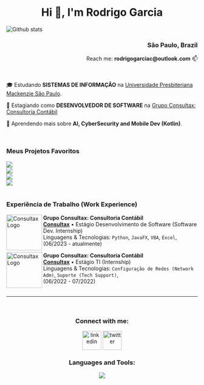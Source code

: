<h1 align="center">Hi 👋, I'm Rodrigo Garcia</h1>

<div>
  <div>
    <img
      src="https://github-readme-stats.vercel.app/api/top-langs/?username=victormoreiraofc&theme=dark&hide_border=false&include_all_commits=true&count_private=true&layout=compact"
      alt="Github stats"
    />
  </div>
  
  <div style="text-align: right;">
    <h3>São Paulo, Brazil</h3>
    <p>Reach me: <b>rodrigogarciac@outlook.com</b> 📫</p>
  </div>
    <br/>
</div>


<p>🎓 Estudando <b>SISTEMAS DE INFORMAÇÃO</b> na <a href="https://www.mackenzie.br/">Universidade Presbiteriana Mackenzie São Paulo</a>.</p>
<p>💼 Estagiando como <b>DESENVOLVEDOR DE SOFTWARE</b> na <a href="https://www.grupoconsultax.com.br">Grupo Consultax: Consultoria Contábil</a></p>
<p>🌱&nbsp;Aprendendo mais sobre <b>AI, CyberSecurity and Mobile Dev (Kotlin)</b>.</p>

</br>

### Meus Projetos Favoritos

<div>
  <a href="https://github.com/RoddGarcia/Parla">
    <img src="https://github-readme-stats.vercel.app/api/pin/?username=RoddGarcia&repo=Parla" />
  </a>
</div>
<div>
  <a href="https://github.com/RoddGarcia/RPSGame">
    <img src="https://github-readme-stats.vercel.app/api/pin/?username=RoddGarcia&repo=RPSGame" />
  </a>
</div>
<div>
  <a href="https://github.com/RoddGarcia/DSSTRGame">
    <img src="https://github-readme-stats.vercel.app/api/pin/?username=RoddGarcia&repo=DSSTRGame" />
  </a>
</div>
<div>
  <a href="https://github.com/RoddGarcia/JavaUrnaProjeto">
    <img src="https://github-readme-stats.vercel.app/api/pin/?username=RoddGarcia&repo=JavaUrnaProjeto" />
  </a>
</div>

</br>

### Experiência de Trabalho (Work Experience)

[<img align="left" height="94px" width="94px" alt="Consultax Logo" src="https://encrypted-tbn0.gstatic.com/images?q=tbn:ANd9GcTmTEmKIqoos4nsdbjJ0Ulg9aJL2VuiAf8_FVLpbfH4xg&s"/>](https://grupoconsultax.com.br/)

**Grupo Consultax: Consultoria Contábil** \
[**Consultax**](https://www.grupoconsultax.com.br/) • Estágio Desenvolvimento de Software (Software Dev. Internship) \
Linguagens & Tecnologias: `Python`, `JavaFX`, `VBA`, `Excel`,\
(06/2023 - atualmente)
<br/>

[<img align="left" height="94px" width="94px" alt="Consultax Logo" src="https://encrypted-tbn0.gstatic.com/images?q=tbn:ANd9GcTmTEmKIqoos4nsdbjJ0Ulg9aJL2VuiAf8_FVLpbfH4xg&s"/>](https://grupoconsultax.com.br/)

**Grupo Consultax: Consultoria Contábil** \
[**Consultax**](https://www.grupoconsultax.com.br/) • Estágio TI (Internship) \
Linguagens & Tecnologias: `Configuração de Redes (Network Adm)`, `Suporte (Tech Support)`,\
(06/2022 - 07/2022)
<br/>
</br>
___
</br>
<h3 align="center">Connect with me:</h3>
<div align="center">
<a href="https://www.linkedin.com/in/rodrigogarciadec/" target="blank"><img align="center" src="https://user-images.githubusercontent.com/88904952/234979284-68c11d7f-1acc-4f0c-ac78-044e1037d7b0.png" alt="linkedin" height="50" width="50" /></a>
<a href="https://twitter.com/vsfgarcia" target="blank"><img align="center" src="https://user-images.githubusercontent.com/88904952/234980676-61bfb021-ecc8-48f7-88e6-34c1b06c4a58.png" alt="twitter" height="50" width="50" /></a>
</div>

<h3 align="center">Languages and Tools:</h3>
<p align="center">
  <a href="https://skillicons.dev">
    <img src="https://skillicons.dev/icons?i=git,bootstrap,c,css,github,html,java,js,kotlin,linux,mysql,postman,py,react,tailwind,vscode&perline=14" />
  </a>
</p>
